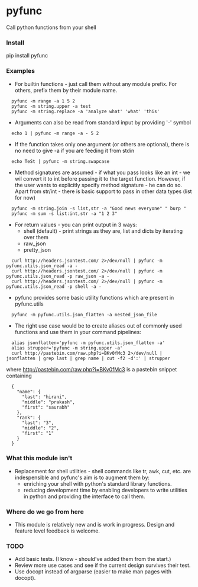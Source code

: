 pyfunc
======

Call python functions from your shell

### Install 

pip install pyfunc

### Examples

* For builtin functions - just call them without any module prefix. For others,
  prefix them by their module name.

```
  pyfunc -m range -a 1 5 2
  pyfunc -m string.upper -a test
  pyfunc -m string.replace -a 'analyze what' 'what' 'this'
```

* Arguments can also be read from standard input by providing '-' symbol

```
  echo 1 | pyfunc -m range -a - 5 2
```

* If the function takes only one argument (or others are optional),
  there is no need to give -a if you are feeding it from stdin

```
  echo TeSt | pyfunc -m string.swapcase
```

* Method signatures are assumed - if what you pass looks like an int - we wil
  convert it to int before passing it to the target function. However, if the
  user wants to explicitly specify method signature - he can do so. Apart from
  str/int - there is basic support to pass in other data types (list for now)

```
  pyfunc -m string.join -s list,str -a "Good news everyone" " burp "
  pyfunc -m sum -s list:int,str -a "1 2 3"
```

* For return values - you can print output in 3 ways:
  - shell (default) - print strings as they are, list and dicts by iterating
    over them
  - raw\_json
  - pretty\_json

```
  curl http://headers.jsontest.com/ 2>/dev/null | pyfunc -m pyfunc.utils.json_read -a -
  curl http://headers.jsontest.com/ 2>/dev/null | pyfunc -m pyfunc.utils.json_read -p raw_json -a -
  curl http://headers.jsontest.com/ 2>/dev/null | pyfunc -m pyfunc.utils.json_read -p shell -a -
```

* pyfunc provides some basic utility functions which are present in pyfunc.utils

```
  pyfunc -m pyfunc.utils.json_flatten -a nested_json_file
```

* The right use case would be to create aliases out of commonly used functions
  and use them in your command pipelines:

```
  alias jsonflatten='pyfunc -m pyfunc.utils.json_flatten -a'
  alias strupper='pyfunc -m string.upper -a'
  curl http://pastebin.com/raw.php?i=BKv0fMc3 2>/dev/null | jsonflatten | grep last | grep name | cut -f2 -d':' | strupper
```

  where http://pastebin.com/raw.php?i=BKv0fMc3 is a pastebin snippet containing

```
  {
    "name": {
      "last": "hirani",
      "middle": "prakash",
      "first": "saurabh"
    },
    "rank": {
      "last": "3",
      "middle": "2",
      "first": "1"
    }
  }
```

### What this module isn't

* Replacement for shell utilities - shell commands like tr, awk, cut, etc. are
  indespensible and pyfunc's aim is to augment them by:
  * enriching your shell with python's standard library functions.
  * reducing development time by enabling developers to write utilities in
    python and providing the interface to call them.

### Where do we go from here

* This module is relatively new and is work in progress. Design and feature
  level feedback is welcome.

### TODO

- Add basic tests. (I know - should've added them from the start.)
- Review more use cases and see if the current design survives their test.
- Use docopt instead of argparse (easier to make man pages with docopt).
